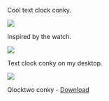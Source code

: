 Cool text clock conky.

<img src="https://skandyns.github.io/img/qlocktwo-conky.png"/>

Inspired by the watch.

<img src="https://skandyns.github.io/img/qlocktwo-watch.jpg"/>

Text clock conky on my desktop.

<img src="https://skandyns.github.io/img/qlocktwo-conky-desktop.png"/>

Qlocktwo conky - <a href="https://github.com/skandyns/qlocktwo-conky" target="_blank">Download</a>
